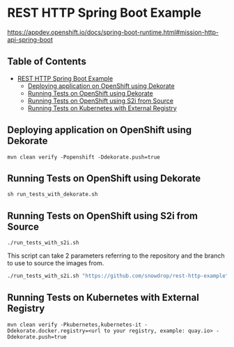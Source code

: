 # REST HTTP Spring Boot Example

https://appdev.openshift.io/docs/spring-boot-runtime.html#mission-http-api-spring-boot

## Table of Contents

* [REST HTTP Spring Boot Example](#rest-http-spring-boot-example)
    * [Deploying application on OpenShift using Dekorate](#deploying-application-on-openshift-using-dekorate)
    * [Running Tests on OpenShift using Dekorate](#running-tests-on-openshift-using-dekorate)
    * [Running Tests on OpenShift using S2i from Source](#running-tests-on-openshift-using-s2i-from-source)
    * [Running Tests on Kubernetes with External Registry](#running-tests-on-kubernetes-with-external-registry)

## Deploying application on OpenShift using Dekorate

```
mvn clean verify -Popenshift -Ddekorate.push=true
```

## Running Tests on OpenShift using Dekorate

```
sh run_tests_with_dekorate.sh
```

## Running Tests on OpenShift using S2i from Source

```
./run_tests_with_s2i.sh
```

This script can take 2 parameters referring to the repository and the branch to use to source the images from.

```bash
./run_tests_with_s2i.sh "https://github.com/snowdrop/rest-http-example" branch-to-test
```

## Running Tests on Kubernetes with External Registry

```
mvn clean verify -Pkubernetes,kubernetes-it -Ddekorate.docker.registry=<url to your registry, example: quay.io> -Ddekorate.push=true
```
